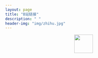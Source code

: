 ```yaml
---
layout: page
title: "B站链接"
description: " "
header-img: "img/zhihu.jpg"
---
```




<a href="https://space.bilibili.com/545545/#/" target="_blank"><center><img src="https://github.com/feiyuii/feiyuii.github.io/blob/master/img/crowds/shutterstock_10987597.jpg?raw=true" height="60" width="60"/> </center> </a>









